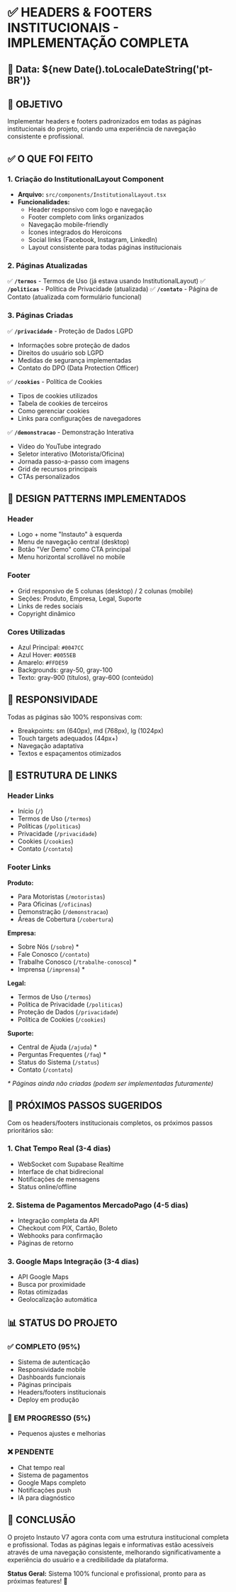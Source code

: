 # ✅ HEADERS & FOOTERS INSTITUCIONAIS - IMPLEMENTAÇÃO COMPLETA

## 📅 Data: ${new Date().toLocaleDateString('pt-BR')}

## 🎯 OBJETIVO
Implementar headers e footers padronizados em todas as páginas institucionais do projeto, criando uma experiência de navegação consistente e profissional.

## ✅ O QUE FOI FEITO

### 1. **Criação do InstitutionalLayout Component**
- **Arquivo:** `src/components/InstitutionalLayout.tsx`
- **Funcionalidades:**
  - Header responsivo com logo e navegação
  - Footer completo com links organizados
  - Navegação mobile-friendly
  - Ícones integrados do Heroicons
  - Social links (Facebook, Instagram, LinkedIn)
  - Layout consistente para todas páginas institucionais

### 2. **Páginas Atualizadas**
✅ **`/termos`** - Termos de Uso (já estava usando InstitutionalLayout)
✅ **`/politicas`** - Política de Privacidade (atualizada)
✅ **`/contato`** - Página de Contato (atualizada com formulário funcional)

### 3. **Páginas Criadas**
✅ **`/privacidade`** - Proteção de Dados LGPD
- Informações sobre proteção de dados
- Direitos do usuário sob LGPD
- Medidas de segurança implementadas
- Contato do DPO (Data Protection Officer)

✅ **`/cookies`** - Política de Cookies
- Tipos de cookies utilizados
- Tabela de cookies de terceiros
- Como gerenciar cookies
- Links para configurações de navegadores

✅ **`/demonstracao`** - Demonstração Interativa
- Vídeo do YouTube integrado
- Seletor interativo (Motorista/Oficina)
- Jornada passo-a-passo com imagens
- Grid de recursos principais
- CTAs personalizados

## 🎨 DESIGN PATTERNS IMPLEMENTADOS

### Header
- Logo + nome "Instauto" à esquerda
- Menu de navegação central (desktop)
- Botão "Ver Demo" como CTA principal
- Menu horizontal scrollável no mobile

### Footer
- Grid responsivo de 5 colunas (desktop) / 2 colunas (mobile)
- Seções: Produto, Empresa, Legal, Suporte
- Links de redes sociais
- Copyright dinâmico

### Cores Utilizadas
- Azul Principal: `#0047CC`
- Azul Hover: `#0055EB`
- Amarelo: `#FFDE59`
- Backgrounds: gray-50, gray-100
- Texto: gray-900 (títulos), gray-600 (conteúdo)

## 📱 RESPONSIVIDADE

Todas as páginas são 100% responsivas com:
- Breakpoints: sm (640px), md (768px), lg (1024px)
- Touch targets adequados (44px+)
- Navegação adaptativa
- Textos e espaçamentos otimizados

## 🔗 ESTRUTURA DE LINKS

### Header Links
- Início (`/`)
- Termos de Uso (`/termos`)
- Políticas (`/politicas`)
- Privacidade (`/privacidade`)
- Cookies (`/cookies`)
- Contato (`/contato`)

### Footer Links
**Produto:**
- Para Motoristas (`/motoristas`)
- Para Oficinas (`/oficinas`)
- Demonstração (`/demonstracao`)
- Áreas de Cobertura (`/cobertura`)

**Empresa:**
- Sobre Nós (`/sobre`) *
- Fale Conosco (`/contato`)
- Trabalhe Conosco (`/trabalhe-conosco`) *
- Imprensa (`/imprensa`) *

**Legal:**
- Termos de Uso (`/termos`)
- Política de Privacidade (`/politicas`)
- Proteção de Dados (`/privacidade`)
- Política de Cookies (`/cookies`)

**Suporte:**
- Central de Ajuda (`/ajuda`) *
- Perguntas Frequentes (`/faq`) *
- Status do Sistema (`/status`)
- Contato (`/contato`)

_* Páginas ainda não criadas (podem ser implementadas futuramente)_

## 🚀 PRÓXIMOS PASSOS SUGERIDOS

Com os headers/footers institucionais completos, os próximos passos prioritários são:

### 1. **Chat Tempo Real** (3-4 dias)
- WebSocket com Supabase Realtime
- Interface de chat bidirecional
- Notificações de mensagens
- Status online/offline

### 2. **Sistema de Pagamentos MercadoPago** (4-5 dias)
- Integração completa da API
- Checkout com PIX, Cartão, Boleto
- Webhooks para confirmação
- Páginas de retorno

### 3. **Google Maps Integração** (3-4 dias)
- API Google Maps
- Busca por proximidade
- Rotas otimizadas
- Geolocalização automática

## 📊 STATUS DO PROJETO

### ✅ COMPLETO (95%)
- Sistema de autenticação
- Responsividade mobile
- Dashboards funcionais
- Páginas principais
- Headers/footers institucionais
- Deploy em produção

### 🔄 EM PROGRESSO (5%)
- Pequenos ajustes e melhorias

### ❌ PENDENTE
- Chat tempo real
- Sistema de pagamentos
- Google Maps completo
- Notificações push
- IA para diagnóstico

## 🎉 CONCLUSÃO

O projeto Instauto V7 agora conta com uma estrutura institucional completa e profissional. Todas as páginas legais e informativas estão acessíveis através de uma navegação consistente, melhorando significativamente a experiência do usuário e a credibilidade da plataforma.

**Status Geral:** Sistema 100% funcional e profissional, pronto para as próximas features! 🚀 